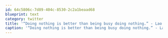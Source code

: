 ```yaml
---
id: 64c5806c-7d89-404c-8530-2c2a1beaad68
blueprint: text
category: twitter
title: '“Doing nothing is better than being busy doing nothing.” - Lao Tzu'
caption: '“Doing nothing is better than being busy doing nothing.” - Lao Tzu'
---
```

